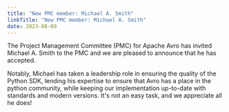 ```yaml
---
title: "New PMC member: Michael A. Smith"
linkTitle: "New PMC member: Michael A. Smith"
date: 2023-08-09
---
```


<!--

 Licensed to the Apache Software Foundation (ASF) under one
 or more contributor license agreements.  See the NOTICE file
 distributed with this work for additional information
 regarding copyright ownership.  The ASF licenses this file
 to you under the Apache License, Version 2.0 (the
 "License"); you may not use this file except in compliance
 with the License.  You may obtain a copy of the License at

   https://www.apache.org/licenses/LICENSE-2.0

 Unless required by applicable law or agreed to in writing,
 software distributed under the License is distributed on an
 "AS IS" BASIS, WITHOUT WARRANTIES OR CONDITIONS OF ANY
 KIND, either express or implied.  See the License for the
 specific language governing permissions and limitations
 under the License.

-->

The Project Management Committee (PMC) for Apache Avro has invited Michael A.
Smith to the PMC and we are pleased to announce that he has accepted.

Notably, Michael has taken a leadership role in ensuring the quality of the
Python SDK, lending his expertise to ensure that Avro has a place in the 
python community, while keeping our implementation up-to-date with standards
and modern versions.  It's not an easy task, and we appreciate all he does!
